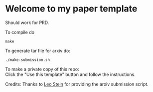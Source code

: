 # Welcome to my paper template

Should work for PRD.

To compile do
```shell
make
```

To generate tar file for arxiv do:
```shell
./make-submission.sh
```

To make a private copy of this repo:     
Click the "Use this template" button and follow the instructions.


Credits: Thanks to [Leo Stein](https://duetosymmetry.com/) for providing the
arxiv submission script.
